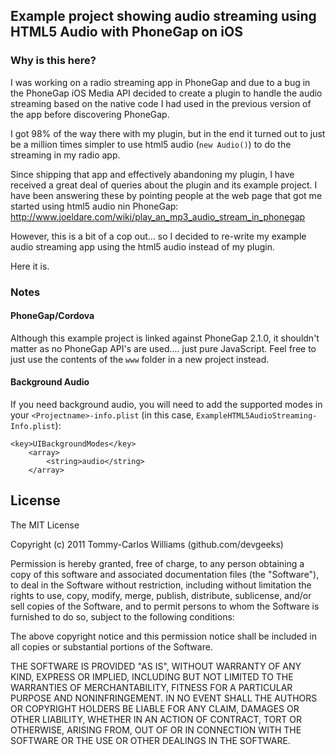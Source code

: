 ## Example project showing audio streaming using HTML5 Audio with PhoneGap on iOS

### Why is this here?

I was working on a radio streaming app in PhoneGap and due to a bug in the PhoneGap iOS Media API decided to create a plugin to handle the audio streaming based on the native code I had used in the previous version of the app before discovering PhoneGap.

I got 98% of the way there with my plugin, but in the end it turned out to just be a million times simpler to use html5 audio (`new Audio()`) to do the streaming in my radio app.

Since shipping that app and effectively abandoning my plugin, I have received a great deal of queries about the plugin and its example project. I have been answering these by pointing people at the web page that got me started using html5 audio nin PhoneGap: http://www.joeldare.com/wiki/play_an_mp3_audio_stream_in_phonegap

However, this is a bit of a cop out... so I decided to re-write my example audio streaming app using the html5 audio instead of my plugin.

Here it is.

### Notes

#### PhoneGap/Cordova

Although this example project is linked against PhoneGap 2.1.0, it shouldn't matter as no PhoneGap API's are used.... just pure JavaScript. Feel free to just use the contents of the `www` folder in a new project instead.

#### Background Audio

If you need background audio, you will need to add the supported modes in your `<Projectname>-info.plist` (in this case, `ExampleHTML5AudioStreaming-Info.plist`):

	<key>UIBackgroundModes</key>
    	<array>
        	<string>audio</string>
    	</array>

## License

The MIT License

Copyright (c) 2011 Tommy-Carlos Williams (github.com/devgeeks)

Permission is hereby granted, free of charge, to any person obtaining a copy of this software and associated documentation files (the "Software"), to deal in the Software without restriction, including without limitation the rights to use, copy, modify, merge, publish, distribute, sublicense, and/or sell copies of the Software, and to permit persons to whom the Software is furnished to do so, subject to the following conditions:

The above copyright notice and this permission notice shall be included in all copies or substantial portions of the Software.

THE SOFTWARE IS PROVIDED "AS IS", WITHOUT WARRANTY OF ANY KIND, EXPRESS OR IMPLIED, INCLUDING BUT NOT LIMITED TO THE WARRANTIES OF MERCHANTABILITY, FITNESS FOR A PARTICULAR PURPOSE AND NONINFRINGEMENT. IN NO EVENT SHALL THE AUTHORS OR COPYRIGHT HOLDERS BE LIABLE FOR ANY CLAIM, DAMAGES OR OTHER LIABILITY, WHETHER IN AN ACTION OF CONTRACT, TORT OR OTHERWISE, ARISING FROM, OUT OF OR IN CONNECTION WITH THE SOFTWARE OR THE USE OR OTHER DEALINGS IN THE SOFTWARE.